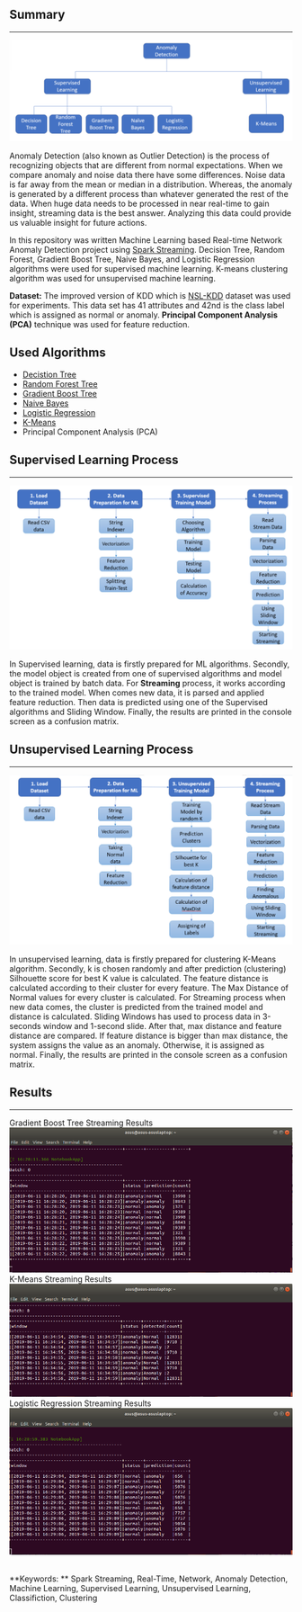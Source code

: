 ## Summary 
--- 
 <img src="/images/ML_Algorithms.png" />
 
 Anomaly Detection (also known as Outlier Detection) is the process of recognizing objects that are different from normal expectations. When we compare anomaly and noise data there have some differences. Noise data is far away from the mean or median in a distribution. Whereas, the anomaly is generated by a different process than whatever generated the rest of the data. When huge data needs to be processed in near real-time to gain insight, streaming data is the best answer. Analyzing this data could provide us valuable insight for future actions.

In this repository was written Machine Learning based Real-time Network Anomaly Detection project using [Spark Streaming](https://spark.apache.org/streaming/). Decision Tree, Random Forest, Gradient Boost Tree, Naive Bayes, and Logistic Regression algorithms were used for supervised machine learning. K-means clustering algorithm was used for unsupervised machine learning. 

**Dataset:** The improved version of KDD which is [NSL-KDD](https://www.unb.ca/cic/datasets/nsl.html) dataset was used for experiments. This data set has 41 attributes and 42nd is the class label which is assigned as normal or anomaly. **Principal Component Analysis (PCA)** technique was used for feature reduction.

## Used Algorithms
- [Decistion Tree](https://github.com/falaybeg/SparkStreaming-Network-Anomaly-Detection/blob/master/decision_tree_network_anomaly.ipynb)
- [Random Forest Tree](https://github.com/falaybeg/SparkStreaming-Network-Anomaly-Detection/blob/master/random_forest_network-anomaly.ipynb)
- [Gradient Boost Tree](https://github.com/falaybeg/SparkStreaming-Network-Anomaly-Detection/blob/master/gradient_boost_tree_network-anomaly.ipynb)
- [Naive Bayes](https://github.com/falaybeg/SparkStreaming-Network-Anomaly-Detection/blob/master/naive_bayes_network-anomaly.ipynb)
- [Logistic Regression](https://github.com/falaybeg/SparkStreaming-Network-Anomaly-Detection/blob/master/logistic_regression_network-anomaly.ipynb)
- [K-Means](https://github.com/falaybeg/SparkStreaming-Network-Anomaly-Detection/blob/master/k-means_network-anomaly.ipynb)
- Principal Component Analysis (PCA)

## Supervised Learning Process
---
<img src="/images/Supervised_Process.png"  />


In Supervised learning, data is firstly prepared for ML algorithms. Secondly, the model object is created from one of supervised algorithms and model object is trained by batch data. For **Streaming** process, it works according to the trained model. When comes new data, it is parsed and applied feature reduction. Then data is predicted using one of the Supervised algorithms and Sliding Window. Finally, the results are printed in the console screen as a confusion matrix. 

## Unsupervised Learning Process
---
<img src="/images/Unsupervised_Process.png"  />
 
In unsupervised learning, data is firstly prepared for clustering K-Means algorithm. Secondly, k is chosen randomly and after prediction (clustering) Silhouette score for best K value is calculated. The feature distance is calculated according to their cluster for every feature. The Max Distance of Normal values for every cluster is calculated. For Streaming process when new data comes, the cluster is predicted from the trained model and distance is calculated. Sliding Windows has used to process data in 3-seconds window and 1-second slide. After that, max distance and feature distance are compared. If feature distance is bigger than max distance, the system assigns the value as an anomaly. Otherwise, it is assigned as normal. Finally, the results are printed in the console screen as a confusion matrix. 

## Results 
---
Gradient Boost Tree Streaming Results<br/>
<img src="/images/gradient_boost_tree_streaming.png"  /><br/>
K-Means Streaming Results<br/>
<img src="/images/k-means_clustering_streaming.png"  /><br/>
Logistic Regression Streaming Results<br/>
<img src="/images/logistic_regression_streaming.png"  /><br/><br/>

**Keywords: ** Spark Streaming, Real-Time, Network, Anomaly Detection, Machine Learning, Supervised Learning, Unsupervised Learning, Classifiction, Clustering